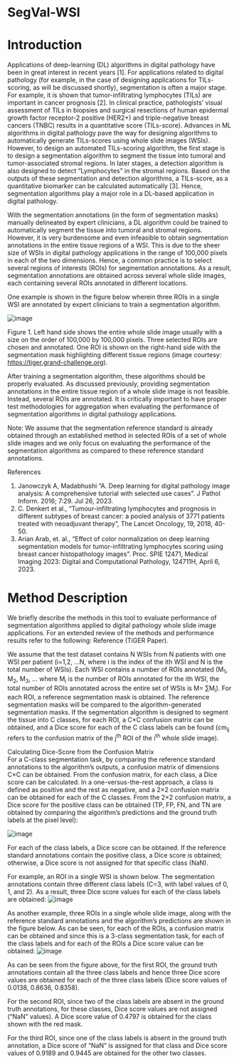 # SegVal-WSI


# Introduction
Applications of deep-learning (DL) algorithms in digital pathology have been in great interest   in recent years [1]. For applications related to digital pathology (for example, in the case of designing applications for TILs-scoring, as will be discussed shortly), segmentation is often a major stage. For example, it is shown that tumor-infiltrating lymphocytes (TILs) are important in cancer prognosis [2]. In clinical practice, pathologists’ visual assessment of TILs in biopsies and surgical resections of human epidermal growth factor receptor-2 positive (HER2+) and triple-negative breast cancers (TNBC) results in a quantitative score (TILs-score). Advances in ML algorithms in digital pathology pave the way for designing algorithms to automatically generate TILs-scores using whole slide images (WSIs). However, to design an automated TILs-scoring algorithm, the first stage is to design a segmentation algorithm to segment the tissue into tumoral and tumor-associated stromal regions. In later stages, a detection algorithm is also designed to detect “Lymphocytes”   in the stromal regions. Based on the outputs of these segmentation and detection algorithms, a TILs-score, as a quantitative biomarker can be calculated automatically [3]. Hence, segmentation algorithms    play a major role in a DL-based application in digital pathology.

With the segmentation annotations (in the form of segmentation masks) manually delineated by expert clinicians, a DL algorithm could be trained to automatically segment the tissue into tumoral and stromal regions. However, it is very burdensome and even infeasible to obtain segmentation annotations in the entire tissue regions of a WSI. This is due to the sheer size of WSIs in digital pathology applications in the range of 100,000 pixels in each of the two dimensions. Hence, a common practice is to select several regions of interests (ROIs) for segmentation annotations. As a result, segmentation annotations are obtained across several whole slide images, each containing several ROIs annotated in different locations. 

One example is shown in the figure below wherein three ROIs in a single WSI are annotated by expert clinicians to train a segmentation algorithm.

 ![image](https://github.com/DIDSR/SegVal-WSI/assets/68286434/01fb2f4e-cc03-41a7-829a-784efa015606)

Figure 1. Left hand side shows the entire whole slide image usually with a size on the order of 100,000 by 100,000 pixels. Three selected ROIs are chosen and annotated. One ROI is shown on the right-hand side with the segmentation mask highlighting different tissue regions (image courtesy: https://tiger.grand-challenge.org).

After training a segmentation algorithm, these algorithms should be properly evaluated. As discussed previously, providing segmentation annotations in the entire tissue region of a whole slide image is not feasible. Instead, several ROIs are annotated. It is critically important to have proper test methodologies for aggregation when evaluating the performance of segmentation algorithms in digital pathology applications.

Note: We assume that the segmentation reference standard is already obtained   through an established method in selected ROIs   of a set of whole slide images and we only focus on evaluating the performance of the segmentation algorithms as compared to these reference standard annotations.


References 
1) Janowczyk A, Madabhushi “A. Deep learning for digital pathology image analysis: A comprehensive tutorial with selected use cases”. J Pathol Inform. 2016; 7:29. Jul 26, 2023.
2) C. Denkert et al., “Tumour-infiltrating lymphocytes and prognosis in different subtypes of breast cancer: a pooled analysis of 3771 patients treated with neoadjuvant therapy”, The Lancet Oncology, 19, 2018, 40-50. 
3) Arian Arab, et. al., “Effect of color normalization on deep learning segmentation models for tumor-infiltrating lymphocytes scoring using breast cancer histopathology images”. Proc. SPIE 12471, Medical Imaging 2023: Digital and Computational Pathology, 124711H, April 6, 2023.


# Method Description

We briefly describe the methods in this tool to evaluate performance of segmentation algorithms applied to digital pathology whole slide image applications. For an extended review of the methods and performance results refer to the following: 
Reference (TiGER Paper). 

We assume that the test dataset contains N WSIs from N patients with one WSI per patient (i=1,2, ...N, where i is the index of the ith WSI and N is the total number of WSIs). Each WSI contains a number of ROIs annotated (M<sub>1</sub>, M<sub>2</sub>, M<sub>3</sub>, …  where M<sub>i</sub> is the number of ROIs annotated for the ith WSI, the total number of ROIs annotated across the entire set of WSIs is M= ∑M<sub>i</sub>). 
For each ROI, a reference segmentation mask is obtained. The reference segmentation masks will be compared to the algorithm-generated segmentation masks. If the segmentation algorithm is designed to segment the tissue into C classes,   for each ROI, a C×C confusion matrix can be obtained, and a Dice score for each of the C class labels can be found (cm<sub>ij</sub> refers to the confusion matrix of the j<sup>th</sup> ROI of the i<sup>th</sup> whole slide image).

Calculating Dice-Score from the Confusion Matrix  
For a C-class segmentation task, by comparing the reference standard annotations to the algorithm’s outputs, a confusion matrix of dimensions C×C can be obtained. From the confusion matrix, for each class, a Dice score can be calculated. 
In a one-versus-the-rest approach, a class is defined as positive and the rest as negative, and a 2×2 confusion matrix can be obtained for each of the C classes. From the 2×2 confusion matrix, a Dice score   for the positive class can be obtained (TP, FP, FN, and TN are obtained by comparing the algorithm’s predictions and the ground truth labels at the pixel level):

![image](https://github.com/DIDSR/SegVal-WSI/assets/68286434/865e9873-9043-4aac-868a-d7c084a4e7e4)

For each of the class labels, a Dice score can be obtained. If the reference standard annotations contain the positive class, a Dice score is obtained; otherwise, a Dice score is not assigned for that specific class (NaN). 

For example, an ROI in a single WSI is shown below. The segmentation annotations contain three different class labels (C=3, with label values of 0, 1, and 2). As a result, three Dice score values for each of the class labels are obtained:
![image](https://github.com/DIDSR/SegVal-WSI/assets/68286434/1212cfba-34e1-4253-8b03-c115b0405022)

As another example, three ROIs in a single whole slide image, along with the reference standard annotations and the algorithm’s predictions are shown in the figure below. As can be seen, for each of the ROIs, a confusion matrix can be obtained and since this is a 3-class segmentation task, for each of the class labels and for each of the ROIs a Dice score value can be obtained:
![image](https://github.com/DIDSR/SegVal-WSI/assets/68286434/288ae780-3f53-4f4e-8b28-32deefa95c6c)

As can be seen from the figure above, for the first ROI, the ground truth annotations contain all the three class labels and hence three Dice score values are obtained for each of the three class labels (Dice score values of 0.0138, 0.8636, 0.8358).

For the second ROI, since two of the class labels are absent in the ground truth annotations, for these classes, Dice score values are not assigned (“NaN” values). A Dice score value of 0.4797 is obtained for the class shown with the red mask.

For the third ROI, since one of the class labels is absent in the ground truth annotation, a Dice score of “NaN” is assigned for that class and Dice score values of 0.9189 and 0.9445 are obtained for the other two classes.






